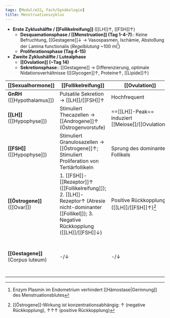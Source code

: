 ```yaml
---
tags: [Modul/m22, Fach/Gynäkologie]
title: Menstruationszyklus
---
```

- **Erste Zyklushälfte / [[Follikelreifung]]** ([[LH]]↑, [[FSH]]↑)
	- **Desquamationsphase / [[Menstruation]] (Tag 1-4-7)**:: Keine Befruchtung, [[Gestagene]]↓ → Vasospasmen, Ischämie, Abstoßung der Lamina functionalis (*Regelblutung* ~100 ml[^2])
	- **Proliferationsphase (Tag 4-15)**
- **Zweite Zyklushälfte / Lutealphase**
	- **[[Ovulation]] (~Tag 14)**
	- **Sekretionsphase**:: [[Gestagene]] → Differenzierung, optimale Nidationsverhältnisse ([[Glycogen]]↑, Proteine↑, [[Lipide]]↑)

| [[Sexualhormone]]            | [[Follikelreifung]]                                                                                                                     | [[Ovulation]]                                  | Lutealphase              |
| ---------------------------- | ----------------------------------------------------------------------------------------------------------------------------------- | ------------------------------------------ | ------------------------------------------------------- |
| **GnRH** ([[Hypothalamus]])  | Pulsatile Sekretion → [[LH]]/[[FSH]]↑                                                                                                       | Hochfrequent                               | Niedrigfrequent                                         |
| **[[LH]]** ([[Hypophyse]])   | Stimuliert Thecazellen → [[Androgene]]↑ (Östrogenvorstufe)                                                                          | ==[[LH]]-Peak== induziert [[Meiose]]/[[Ovulation]] | Follikelhöle → Corpus luteum                            |
| **[[FSH]]** ([[Hypophyse]])  | Stimuliert Granulosazellen → [[Östrogene]]↑; Stimuliert Proliferation von Tertiärfollikeln                                          | Sprung des dominanten Follikels            | -/↓                                                     |
| **[[Östrogene]]** ([[Ovar]]) | 1. [[FSH]]-[[Rezeptor]]↑ ([[Follikelreifung]]); 2. [[LH]]-Rezeptor↑ (Atresie nicht-dominanter [[Follikel]]); 3. Negative Rückkopplung ([[LH]]/[[FSH]]↓) | Positive Rückkopplung ([[LH]]/[[FSH]]↑)[^1]        | -/↓ (Negative Rückkopplung)                             |
| **[[Gestagene]]** (Corpus luteum) | -/↓                                                                                                                                 | -/↓                                        | ==↑↑==; Basaltemp. +0.5 °c; negative Rückkopplung ([[LH]]↓) |

[^1]: [[Östrogene]]-Wirkung ist konzentrationsabhängig: ↑ (negative Rückkopplung), ↑↑↑ (positive Rückkopplung)
[^2]: Enzym Plasmin im Endometrium verhindert [[Hämostase|Gerinnung]] des Menstruationsblutes